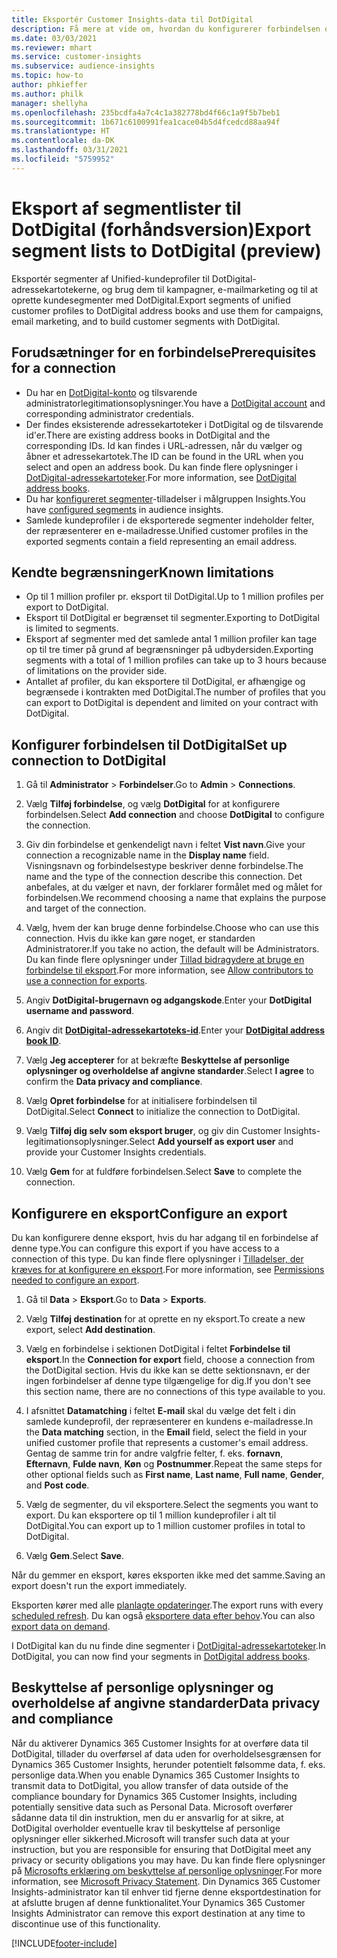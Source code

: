 ```yaml
---
title: Eksportér Customer Insights-data til DotDigital
description: Få mere at vide om, hvordan du konfigurerer forbindelsen og eksporterer til DotDigital.
ms.date: 03/03/2021
ms.reviewer: mhart
ms.service: customer-insights
ms.subservice: audience-insights
ms.topic: how-to
author: phkieffer
ms.author: philk
manager: shellyha
ms.openlocfilehash: 235bcdfa4a7c4c1a382778bd4f66c1a9f5b7beb1
ms.sourcegitcommit: 1b671c6100991fea1cace04b5d4fcedcd88aa94f
ms.translationtype: HT
ms.contentlocale: da-DK
ms.lasthandoff: 03/31/2021
ms.locfileid: "5759952"
---
```

# <a name="export-segment-lists-to-dotdigital-preview"></a><span data-ttu-id="5ce4e-103">Eksport af segmentlister til DotDigital (forhåndsversion)</span><span class="sxs-lookup"><span data-stu-id="5ce4e-103">Export segment lists to DotDigital (preview)</span></span>

<span data-ttu-id="5ce4e-104">Eksportér segmenter af Unified-kundeprofiler til DotDigital-adressekartotekerne, og brug dem til kampagner, e-mailmarketing og til at oprette kundesegmenter med DotDigital.</span><span class="sxs-lookup"><span data-stu-id="5ce4e-104">Export segments of unified customer profiles to DotDigital address books and use them for campaigns, email marketing, and to build customer segments with DotDigital.</span></span> 

## <a name="prerequisites-for-a-connection"></a><span data-ttu-id="5ce4e-105">Forudsætninger for en forbindelse</span><span class="sxs-lookup"><span data-stu-id="5ce4e-105">Prerequisites for a connection</span></span>

-   <span data-ttu-id="5ce4e-106">Du har en [DotDigital-konto](https://dotdigital.com/) og tilsvarende administratorlegitimationsoplysninger.</span><span class="sxs-lookup"><span data-stu-id="5ce4e-106">You have a [DotDigital account](https://dotdigital.com/) and corresponding administrator credentials.</span></span>
-   <span data-ttu-id="5ce4e-107">Der findes eksisterende adressekartoteker i DotDigital og de tilsvarende id'er.</span><span class="sxs-lookup"><span data-stu-id="5ce4e-107">There are existing address books in DotDigital and the corresponding IDs.</span></span> <span data-ttu-id="5ce4e-108">Id kan findes i URL-adressen, når du vælger og åbner et adressekartotek.</span><span class="sxs-lookup"><span data-stu-id="5ce4e-108">The ID can be found in the URL when you select and open an address book.</span></span> <span data-ttu-id="5ce4e-109">Du kan finde flere oplysninger i [DotDigital-adressekartoteker](https://support.dotdigital.com/hc/articles/212211968-Creating-an-address-book).</span><span class="sxs-lookup"><span data-stu-id="5ce4e-109">For more information, see [DotDigital address books](https://support.dotdigital.com/hc/articles/212211968-Creating-an-address-book).</span></span>
-   <span data-ttu-id="5ce4e-110">Du har [konfigureret segmenter](segments.md)-tilladelser i målgruppen Insights.</span><span class="sxs-lookup"><span data-stu-id="5ce4e-110">You have [configured segments](segments.md) in audience insights.</span></span>
-   <span data-ttu-id="5ce4e-111">Samlede kundeprofiler i de eksporterede segmenter indeholder felter, der repræsenterer en e-mailadresse.</span><span class="sxs-lookup"><span data-stu-id="5ce4e-111">Unified customer profiles in the exported segments contain a field representing an email address.</span></span>

## <a name="known-limitations"></a><span data-ttu-id="5ce4e-112">Kendte begrænsninger</span><span class="sxs-lookup"><span data-stu-id="5ce4e-112">Known limitations</span></span>

- <span data-ttu-id="5ce4e-113">Op til 1 million profiler pr. eksport til DotDigital.</span><span class="sxs-lookup"><span data-stu-id="5ce4e-113">Up to 1 million profiles per export to DotDigital.</span></span>
- <span data-ttu-id="5ce4e-114">Eksport til DotDigital er begrænset til segmenter.</span><span class="sxs-lookup"><span data-stu-id="5ce4e-114">Exporting to DotDigital is limited to segments.</span></span>
- <span data-ttu-id="5ce4e-115">Eksport af segmenter med det samlede antal 1 million profiler kan tage op til tre timer på grund af begrænsninger på udbydersiden.</span><span class="sxs-lookup"><span data-stu-id="5ce4e-115">Exporting segments with a total of 1 million profiles can take up to 3 hours because of limitations on the provider side.</span></span> 
- <span data-ttu-id="5ce4e-116">Antallet af profiler, du kan eksportere til DotDigital, er afhængige og begrænsede i kontrakten med DotDigital.</span><span class="sxs-lookup"><span data-stu-id="5ce4e-116">The number of profiles that you can export to DotDigital is dependent and limited on your contract with DotDigital.</span></span>

## <a name="set-up-connection-to-dotdigital"></a><span data-ttu-id="5ce4e-117">Konfigurer forbindelsen til DotDigital</span><span class="sxs-lookup"><span data-stu-id="5ce4e-117">Set up connection to DotDigital</span></span>

1. <span data-ttu-id="5ce4e-118">Gå til **Administrator** > **Forbindelser**.</span><span class="sxs-lookup"><span data-stu-id="5ce4e-118">Go to **Admin** > **Connections**.</span></span>

1. <span data-ttu-id="5ce4e-119">Vælg **Tilføj forbindelse**, og vælg **DotDigital** for at konfigurere forbindelsen.</span><span class="sxs-lookup"><span data-stu-id="5ce4e-119">Select **Add connection** and choose **DotDigital** to configure the connection.</span></span>

1. <span data-ttu-id="5ce4e-120">Giv din forbindelse et genkendeligt navn i feltet **Vist navn**.</span><span class="sxs-lookup"><span data-stu-id="5ce4e-120">Give your connection a recognizable name in the **Display name** field.</span></span> <span data-ttu-id="5ce4e-121">Visningsnavn og forbindelsestype beskriver denne forbindelse.</span><span class="sxs-lookup"><span data-stu-id="5ce4e-121">The name and the type of the connection describe this connection.</span></span> <span data-ttu-id="5ce4e-122">Det anbefales, at du vælger et navn, der forklarer formålet med og målet for forbindelsen.</span><span class="sxs-lookup"><span data-stu-id="5ce4e-122">We recommend choosing a name that explains the purpose and target of the connection.</span></span>

1. <span data-ttu-id="5ce4e-123">Vælg, hvem der kan bruge denne forbindelse.</span><span class="sxs-lookup"><span data-stu-id="5ce4e-123">Choose who can use this connection.</span></span> <span data-ttu-id="5ce4e-124">Hvis du ikke kan gøre noget, er standarden Administratorer.</span><span class="sxs-lookup"><span data-stu-id="5ce4e-124">If you take no action, the default will be Administrators.</span></span> <span data-ttu-id="5ce4e-125">Du kan finde flere oplysninger under [Tillad bidragydere at bruge en forbindelse til eksport](connections.md#allow-contributors-to-use-a-connection-for-exports).</span><span class="sxs-lookup"><span data-stu-id="5ce4e-125">For more information, see [Allow contributors to use a connection for exports](connections.md#allow-contributors-to-use-a-connection-for-exports).</span></span>

1. <span data-ttu-id="5ce4e-126">Angiv **DotDigital-brugernavn og adgangskode**.</span><span class="sxs-lookup"><span data-stu-id="5ce4e-126">Enter your **DotDigital username and password**.</span></span>

1. <span data-ttu-id="5ce4e-127">Angiv dit **[DotDigital-adressekartoteks-id](https://support.dotdigital.com/hc/articles/212211968-Creating-an-address-book)**.</span><span class="sxs-lookup"><span data-stu-id="5ce4e-127">Enter your **[DotDigital address book ID](https://support.dotdigital.com/hc/articles/212211968-Creating-an-address-book)**.</span></span>

1. <span data-ttu-id="5ce4e-128">Vælg **Jeg accepterer** for at bekræfte **Beskyttelse af personlige oplysninger og overholdelse af angivne standarder**.</span><span class="sxs-lookup"><span data-stu-id="5ce4e-128">Select **I agree** to confirm the **Data privacy and compliance**.</span></span>

1. <span data-ttu-id="5ce4e-129">Vælg **Opret forbindelse** for at initialisere forbindelsen til DotDigital.</span><span class="sxs-lookup"><span data-stu-id="5ce4e-129">Select **Connect** to initialize the connection to DotDigital.</span></span>

1. <span data-ttu-id="5ce4e-130">Vælg **Tilføj dig selv som eksport bruger**, og giv din Customer Insights-legitimationsoplysninger.</span><span class="sxs-lookup"><span data-stu-id="5ce4e-130">Select **Add yourself as export user** and provide your Customer Insights credentials.</span></span>

1. <span data-ttu-id="5ce4e-131">Vælg **Gem** for at fuldføre forbindelsen.</span><span class="sxs-lookup"><span data-stu-id="5ce4e-131">Select **Save** to complete the connection.</span></span> 

## <a name="configure-an-export"></a><span data-ttu-id="5ce4e-132">Konfigurere en eksport</span><span class="sxs-lookup"><span data-stu-id="5ce4e-132">Configure an export</span></span>

<span data-ttu-id="5ce4e-133">Du kan konfigurere denne eksport, hvis du har adgang til en forbindelse af denne type.</span><span class="sxs-lookup"><span data-stu-id="5ce4e-133">You can configure this export if you have access to a connection of this type.</span></span> <span data-ttu-id="5ce4e-134">Du kan finde flere oplysninger i [Tilladelser, der kræves for at konfigurere en eksport](export-destinations.md#set-up-a-new-export).</span><span class="sxs-lookup"><span data-stu-id="5ce4e-134">For more information, see [Permissions needed to configure an export](export-destinations.md#set-up-a-new-export).</span></span>

1. <span data-ttu-id="5ce4e-135">Gå til **Data** > **Eksport**.</span><span class="sxs-lookup"><span data-stu-id="5ce4e-135">Go to **Data** > **Exports**.</span></span>

1. <span data-ttu-id="5ce4e-136">Vælg **Tilføj destination** for at oprette en ny eksport.</span><span class="sxs-lookup"><span data-stu-id="5ce4e-136">To create a new export, select **Add destination**.</span></span>

1. <span data-ttu-id="5ce4e-137">Vælg en forbindelse i sektionen DotDigital i feltet **Forbindelse til eksport**.</span><span class="sxs-lookup"><span data-stu-id="5ce4e-137">In the **Connection for export** field, choose a connection from the DotDigital section.</span></span> <span data-ttu-id="5ce4e-138">Hvis du ikke kan se dette sektionsnavn, er der ingen forbindelser af denne type tilgængelige for dig.</span><span class="sxs-lookup"><span data-stu-id="5ce4e-138">If you don't see this section name, there are no connections of this type available to you.</span></span>


1. <span data-ttu-id="5ce4e-139">I afsnittet **Datamatching** i feltet **E-mail** skal du vælge det felt i din samlede kundeprofil, der repræsenterer en kundens e-mailadresse.</span><span class="sxs-lookup"><span data-stu-id="5ce4e-139">In the **Data matching** section, in the **Email** field, select the field in your unified customer profile that represents a customer's email address.</span></span> <span data-ttu-id="5ce4e-140">Gentag de samme trin for andre valgfrie felter, f. eks. **fornavn**, **Efternavn**, **Fulde navn**, **Køn** og **Postnummer**.</span><span class="sxs-lookup"><span data-stu-id="5ce4e-140">Repeat the same steps for other optional fields such as **First name**, **Last name**, **Full name**, **Gender**, and **Post code**.</span></span>

1. <span data-ttu-id="5ce4e-141">Vælg de segmenter, du vil eksportere.</span><span class="sxs-lookup"><span data-stu-id="5ce4e-141">Select the segments you want to export.</span></span> <span data-ttu-id="5ce4e-142">Du kan eksportere op til 1 million kundeprofiler i alt til DotDigital.</span><span class="sxs-lookup"><span data-stu-id="5ce4e-142">You can export up to 1 million customer profiles in total to DotDigital.</span></span>

1. <span data-ttu-id="5ce4e-143">Vælg **Gem**.</span><span class="sxs-lookup"><span data-stu-id="5ce4e-143">Select **Save**.</span></span>

<span data-ttu-id="5ce4e-144">Når du gemmer en eksport, køres eksporten ikke med det samme.</span><span class="sxs-lookup"><span data-stu-id="5ce4e-144">Saving an export doesn't run the export immediately.</span></span>

<span data-ttu-id="5ce4e-145">Eksporten kører med alle [planlagte opdateringer](system.md#schedule-tab).</span><span class="sxs-lookup"><span data-stu-id="5ce4e-145">The export runs with every [scheduled refresh](system.md#schedule-tab).</span></span> <span data-ttu-id="5ce4e-146">Du kan også [eksportere data efter behov](export-destinations.md#run-exports-on-demand).</span><span class="sxs-lookup"><span data-stu-id="5ce4e-146">You can also [export data on demand](export-destinations.md#run-exports-on-demand).</span></span> 
 
<span data-ttu-id="5ce4e-147">I DotDigital kan du nu finde dine segmenter i [DotDigital-adressekartoteker](https://support.dotdigital.com/hc/articles/212211968-Creating-an-address-book).</span><span class="sxs-lookup"><span data-stu-id="5ce4e-147">In DotDigital, you can now find your segments in [DotDigital address books](https://support.dotdigital.com/hc/articles/212211968-Creating-an-address-book).</span></span>


## <a name="data-privacy-and-compliance"></a><span data-ttu-id="5ce4e-148">Beskyttelse af personlige oplysninger og overholdelse af angivne standarder</span><span class="sxs-lookup"><span data-stu-id="5ce4e-148">Data privacy and compliance</span></span>

<span data-ttu-id="5ce4e-149">Når du aktiverer Dynamics 365 Customer Insights for at overføre data til DotDigital, tillader du overførsel af data uden for overholdelsesgrænsen for Dynamics 365 Customer Insights, herunder potentielt følsomme data, f. eks. personlige data.</span><span class="sxs-lookup"><span data-stu-id="5ce4e-149">When you enable Dynamics 365 Customer Insights to transmit data to DotDigital, you allow transfer of data outside of the compliance boundary for Dynamics 365 Customer Insights, including potentially sensitive data such as Personal Data.</span></span> <span data-ttu-id="5ce4e-150">Microsoft overfører sådanne data til din instruktion, men du er ansvarlig for at sikre, at DotDigital overholder eventuelle krav til beskyttelse af personlige oplysninger eller sikkerhed.</span><span class="sxs-lookup"><span data-stu-id="5ce4e-150">Microsoft will transfer such data at your instruction, but you are responsible for ensuring that DotDigital meet any privacy or security obligations you may have.</span></span> <span data-ttu-id="5ce4e-151">Du kan finde flere oplysninger på [Microsofts erklæring om beskyttelse af personlige oplysninger](https://go.microsoft.com/fwlink/?linkid=396732).</span><span class="sxs-lookup"><span data-stu-id="5ce4e-151">For more information, see [Microsoft Privacy Statement](https://go.microsoft.com/fwlink/?linkid=396732).</span></span>
<span data-ttu-id="5ce4e-152">Din Dynamics 365 Customer Insights-administrator kan til enhver tid fjerne denne eksportdestination for at afslutte brugen af denne funktionalitet.</span><span class="sxs-lookup"><span data-stu-id="5ce4e-152">Your Dynamics 365 Customer Insights Administrator can remove this export destination at any time to discontinue use of this functionality.</span></span>


[!INCLUDE[footer-include](../includes/footer-banner.md)]
